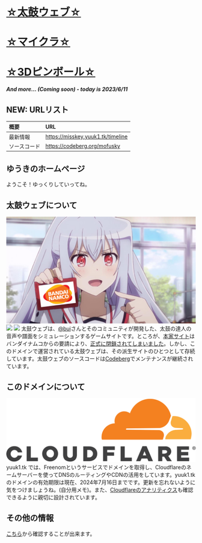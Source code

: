 # [☆太鼓ウェブ☆](https://taiko-web-is-4ever.yuuk1.tk)
# [☆マイクラ☆](https://ipfs.io/ipfs/QmUGXYJ5tkcPojNLAMvh7njwZ5USU3PSw2bMHEL2HHWWxk)
# [☆3Dピンボール☆](https://ipfs.io/ipfs/QmTZVSMYe2YLAKkKdegqt5Ve9refWL8RVLBDaLSYTnFJGL)
##### And more... (Coming soon) - today is 2023/6/11

## NEW: URLリスト

| 概要 | URL |
| :-- | :-- |
| 最新情報 | https://misskey.yuuk1.tk/timeline |
| ソースコード | https://codeberg.org/mofusky |

## ゆうきのホームページ
ようこそ！ゆっくりしていってね。

## 太鼓ウェブについて
![](namco.jpg)
![](https://badgen.net/uptime-robot/status/m794076910-3b2cafc4b1e16f56a6094840?label=%E5%A4%AA%E9%BC%93%E3%82%A6%E3%82%A7%E3%83%96&cache=300) ![](https://badgen.net/uptime-robot/month/m794076910-3b2cafc4b1e16f56a6094840?label=%E5%A4%AA%E9%BC%93%E3%82%A6%E3%82%A7%E3%83%96%E3%81%AE%E6%9C%88%E9%96%93%E7%A8%BC%E5%83%8D%E7%8E%87&cache=3600)
太鼓ウェブは、[@bui](https://github.com/bui)さんとそのコミュニティが開発した、太鼓の達人の音声や譜面をシミュレーションするゲームサイトです。ところが、[本家サイト](https://taiko.bui.pm)はバンダイナムコからの要請により、[正式に閉鎖されてしまいました](https://www.reddit.com/r/taikonotatsujin/comments/103hpah/rip_taiko_web/)。しかし、このドメインで運営されている太鼓ウェブは、その派生サイトのひとつとして存続しています。太鼓ウェブのソースコードは[Codeberg](https://codeberg.org/mofusky/taiko-web-rainbow)でメンテナンスが継続されています。

## このドメインについて
![](cf.png)
yuuk1.tk では、Freenomというサービスでドメインを取得し、Cloudflareのネームサーバーを使ってDNSのルーティングやCDNの活用をしています。yuuk1.tkのドメインの有効期限は現在、2024年7月16日までです。更新を忘れないように気をつけましょうね。(自分用メモ)。また、[Cloudflareのアナリティクス](https://gorioshi.yuuk1.tk)も確認できるように親切に設計されています。

## その他の情報
[こちら](https://misskey.yuuk1.tk/timeline)から確認することが出来ます。
